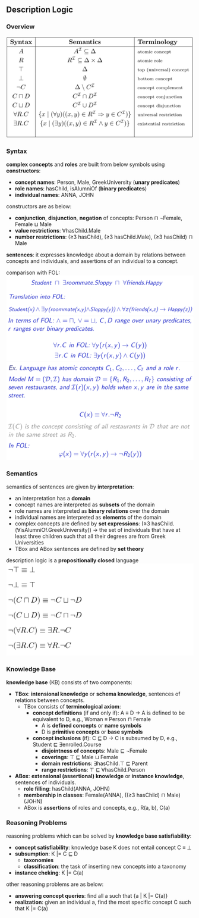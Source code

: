 ## Description Logic

### Overview
![overview](./pix/overview.png)

### Syntax

**complex concepts** and **roles** are built from below symbols using **constructors**:
* **concept names**: Person, Male, GreekUniversity (**unary predicates**)
* **role names**: hasChild, isAlumniOf (**binary predicates**)
* **individual names**: ANNA, JOHN

constructors are as below:
* **conjunction**, **disjunction**, **negation** of concepts: Person ⊓ ¬Female, Female ⊔ Male
* **value restrictions**: ∀hasChild.Male
* **number restrictions**: (≥3 hasChild), (≥3 hasChild.Male), (≥3 hasChild) ⊓ Male

**sentences**: it expresses knowledge about a domain by relations between concepts and individuals, and assertions of an individual to a concept.

comparison with FOL:
![mapping-1](./pix/mapping-1.png)
![mapping-2](./pix/mapping-2.png)
![mapping-3](./pix/mapping-3.png)

### Semantics

semantics of sentences are given by **interpretation**:
* an interpretation has a **domain**
* concept names are interpreted as **subsets** of the domain
* role names are interpreted as **binary relations** over the domain
* individual names are interpreted as **elements** of the domain
* complex concepts are defined by **set expressions**: (≥3 hasChild.(∀isAlumniOf.GreekUniversity)) -> the set of individuals that have at least three children such that all their degrees are from Greek Universities
* TBox and ABox sentences are defined by **set theory**

description logic is a **propositionally closed** language
![semantics](./pix/semantics.png)

### Knowledge Base

**knowledge base** (KB) consists of two components:
* **TBox**: **intensional knowledge** or **schema knowledge**, sentences of relations between concepts.
	*  TBox consists of **terminological axiom**:
		* **concept definitions** (if and only if): A ≡ D -> A is defined to be equivalent to D, e.g., Woman ≡ Person ⊓ Female
			* A is **defined concepts** or **name symbols**
			* D is **primitive concepts** or **base symbols**
		* **concept inclusions** (if): C ⊑ D -> C is subsumed by D, e.g., Student ⊑ ∃enrolled.Course
			* **disjointness of concepts**: Male ⊑ ¬Female
			* **coverings**: ⊤ ⊑ Male ⊔ Female
			* **domain restrictions**: ∃hasChild.⊤ ⊑ Parent
			* **range restrictions**: ⊤ ⊑ ∀hasChild.Person
* **ABox**: **extensional (assertional) knowledge** or **instance knowledge**, sentences of individuals.
	* **role filling**: hasChild(ANNA, JOHN)
	* **membership in classes**: Female(ANNA), ((≥3 hasChild) ⊓ Male)(JOHN)
	* ABox is **assertions** of roles and concepts, e.g., R(a, b), C(a)


### Reasoning Problems

reasoning problems which can be solved by **knowledge base satisfiability**:
* **concept satisfiability**: knowledge base K does not entail concept C ≡ ⊥
* **subsumption**: K |= C ⊑ D
	* **taxonomies**
	* **classification**: the task of inserting new concepts into a taxonomy
* **instance cheking**: K |= C(a)

other reasoning problems are as below:
* **answering concept queries**: find all a such that {a | K |= C(a)}
* **realization**: given an individual a, find the most specific concept C such that K |= C(a)
